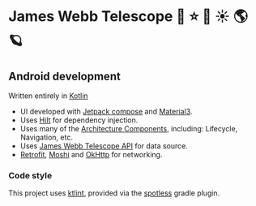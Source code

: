 # James Webb Telescope :rocket: :star: :crescent_moon: :sunny: :earth_americas: :ringed_planet:

## Android development

Written entirely in [Kotlin](https://kotlinlang.org/)

* UI developed with [Jetpack compose](https://developer.android.com/jetpack/compose) and [Material3](https://m3.material.io/).
* Uses [Hilt](https://dagger.dev/hilt/) for dependency injection.
* Uses many of the [Architecture Components](https://developer.android.com/topic/libraries/architecture/), including: Lifecycle, Navigation, etc.
* Uses [James Webb Telescope API](https://jwstapi.com/) for data source.
* [Retrofit](https://square.github.io/retrofit/), [Moshi](https://github.com/square/moshi/) and [OkHttp](https://square.github.io/okhttp/) for networking.


### Code style

This project uses [ktlint](https://github.com/pinterest/ktlint), provided via
the [spotless](https://github.com/diffplug/spotless) gradle plugin.
